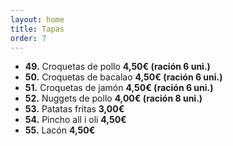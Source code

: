 ```yaml
---
layout: home
title: Tapas
order: 7
---
```


* **49.** Croquetas de pollo **4,50€ (ración 6 uni.)**
* **50.** Croquetas de bacalao **4,50€ (ración 6 uni.)**
* **51.** Croquetas de jamón **4,50€ (ración 6 uni.)**
* **52.** Nuggets de pollo **4,00€ (ración 8 uni.)**
* **53.** Patatas fritas **3,00€**
* **54.** Pincho all i oli **4,50€**
* **55.** Lacón **4,50€**
